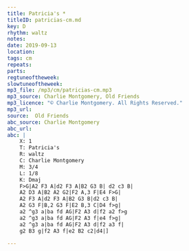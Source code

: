 ```yaml
---
title: Patricia's *
titleID: patricias-cm.md
key: D
rhythm: waltz
notes:
date: 2019-09-13
location:
tags: cm
repeats:
parts:
regtuneoftheweek:
slowtuneoftheweek:
mp3_file: /mp3/cm/patricias-cm.mp3
mp3_source: Charlie Montgomery, Old Friends
mp3_licence: "© Charlie Montgomery. All Rights Reserved."
mp3_url:
source:  Old Friends
abc_source: Charlie Montgomery
abc_url:
abc: |
    X: 1
    T: Patricia's
    R: waltz
    C: Charlie Montgomery
    M: 3/4
    L: 1/8
    K: Dmaj
    F>G|A2 F3 A|d2 F3 A|B2 G3 B| d2 c3 B|
    A2 D3 A|B2 A2 G2|F2 A,3 F|E4 F>G|
    A2 F3 A|d2 F3 A|B2 G3 B|d2 c3 B|
    A2 G3 F|B,2 G3 F|E2 B,3 C|D4 f>g|
    a2 ^g3 a|ba fd AG|F2 A3 d|f2 a2 f>g
    a2 ^g3 a|ba fd AG|F2 A3 f|e4 f>g|
    a2 ^g3 a|ba fd AG|F2 A3 d|f2 a3 f|
    g2 B3 g|f2 A3 f|e2 B2 c2|d4|]

---
```


